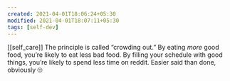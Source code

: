```yaml
---
created: 2021-04-01T18:06:24+05:30
modified: 2021-04-01T18:07:11+05:30
tags: [self-dev]
---
```

[[self_care]]
 The principle is called “crowding out.”  By eating *more* good food, you’re likely to eat less bad food.  By filling your schedule with good things, you’re likely to spend less time on reddit.  Easier said than done, obviously 🙄  
